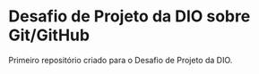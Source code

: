 # Desafio de Projeto da DIO sobre Git/GitHub

Primeiro repositório criado para o Desafio de Projeto da DIO. 
